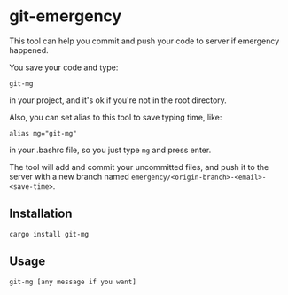 # git-emergency

This tool can help you commit and push your code to server if emergency happened.

You save your code and type:

```shell
git-mg
```

in your project, and it's ok if you're not in the root directory.

Also, you can set alias to this tool to save typing time, like:

```shell
alias mg="git-mg"
```

in your .bashrc file, so you just type `mg` and press enter.

The tool will add and commit your uncommitted files, and push it to the server with a new branch named
`emergency/<origin-branch>-<email>-<save-time>`.

## Installation

```shell
cargo install git-mg
```

## Usage

```shell
git-mg [any message if you want]
```

